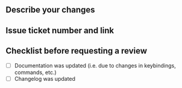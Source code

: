 ## Describe your changes

## Issue ticket number and link

## Checklist before requesting a review
- [ ] Documentation was updated (i.e. due to changes in keybindings, commands, etc.)
- [ ] Changelog was updated